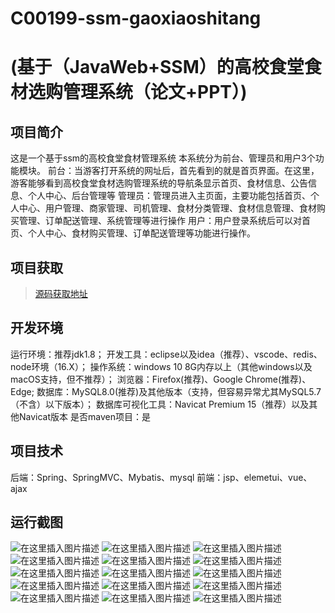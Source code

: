# C00199-ssm-gaoxiaoshitang
# (基于（JavaWeb+SSM）的高校食堂食材选购管理系统（论文+PPT）)


## 项目简介
这是一个基于ssm的高校食堂食材管理系统
本系统分为前台、管理员和用户3个功能模块。
前台：当游客打开系统的网址后，首先看到的就是首页界面。在这里，游客能够看到高校食堂食材选购管理系统的导航条显示首页、食材信息、公告信息、个人中心、后台管理等
管理员：管理员进入主页面，主要功能包括首页、个人中心、用户管理、商家管理、司机管理、食材分类管理、食材信息管理、食材购买管理、订单配送管理、系统管理等进行操作
用户：用户登录系统后可以对首页、个人中心、食材购买管理、订单配送管理等功能进行操作。



## 项目获取
> [源码获取地址](http://www.manoncode.cn/details?id=199)

 
## 开发环境

运行环境：推荐jdk1.8；
开发工具：eclipse以及idea（推荐）、vscode、redis、node环境（16.X）；
操作系统：windows 10 8G内存以上（其他windows以及macOS支持，但不推荐）；
浏览器：Firefox(推荐)、Google Chrome(推荐)、Edge;
数据库：MySQL8.0(推荐)及其他版本（支持，但容易异常尤其MySQL5.7（不含）以下版本）；
数据库可视化工具：Navicat Premium 15（推荐）以及其他Navicat版本
是否maven项目：是

## 项目技术
 
后端：Spring、SpringMVC、Mybatis、mysql
前端：jsp、elemetui、vue、ajax


## 运行截图
![在这里插入图片描述](https://img-blog.csdnimg.cn/direct/4bf3fe55f2904925bed26cadef662d72.png#pic_center)
![在这里插入图片描述](https://img-blog.csdnimg.cn/direct/6d07818c88ab44ac8ffd8863052d4f76.png#pic_center)
![在这里插入图片描述](https://img-blog.csdnimg.cn/direct/8a9f23680a5b475fb8ccffe94dbf7431.png#pic_center)
![在这里插入图片描述](https://img-blog.csdnimg.cn/direct/55e036955a764cf9955dbf160367d2e5.png#pic_center)
![在这里插入图片描述](https://img-blog.csdnimg.cn/direct/f5c543a30d734e30b9b00ba7dfdb0afe.png#pic_center)
![在这里插入图片描述](https://img-blog.csdnimg.cn/direct/14dac9897e75490c9d8a34c46d8c9aea.png#pic_center)
![在这里插入图片描述](https://img-blog.csdnimg.cn/direct/5c3a40f622724ac692646bd3f96bdf87.png#pic_center)
![在这里插入图片描述](https://img-blog.csdnimg.cn/direct/4a78b196122540cfb20d6c8919729185.png#pic_center)
![在这里插入图片描述](https://img-blog.csdnimg.cn/direct/8780f6378b7249fb8f7892583d09f298.png#pic_center)
![在这里插入图片描述](https://img-blog.csdnimg.cn/direct/6396bb2d85cc4b5d9731b125ad32c383.png#pic_center)
![在这里插入图片描述](https://img-blog.csdnimg.cn/direct/ab9e0e5e4adf49e4b5d1dcda6a032e70.png#pic_center)
![在这里插入图片描述](https://img-blog.csdnimg.cn/direct/18b2931942d049cfbe8002c545951a5b.png#pic_center)
![在这里插入图片描述](https://img-blog.csdnimg.cn/direct/83548613848242bb8b08baa7a9fd03dc.png#pic_center)
![在这里插入图片描述](https://img-blog.csdnimg.cn/direct/4a5a20d9c2514a579930766a2b22ea12.png#pic_center)
![在这里插入图片描述](https://img-blog.csdnimg.cn/direct/b6e9943e4af149f4bb9258732a31770e.png#pic_center)

